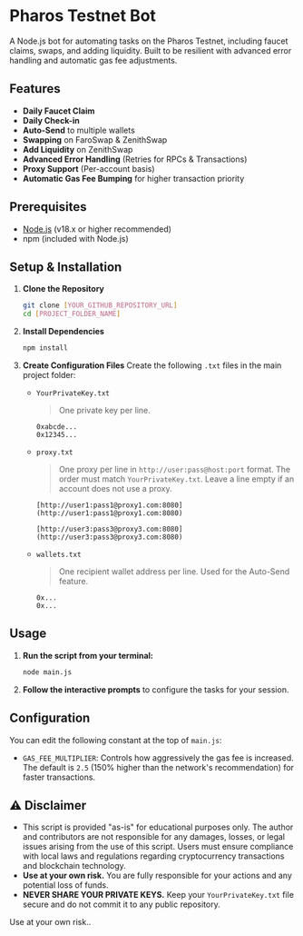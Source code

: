 # Pharos Testnet Bot

A Node.js bot for automating tasks on the Pharos Testnet, including faucet claims, swaps, and adding liquidity. Built to be resilient with advanced error handling and automatic gas fee adjustments.

## Features

* **Daily Faucet Claim**
* **Daily Check-in**
* **Auto-Send** to multiple wallets
* **Swapping** on FaroSwap & ZenithSwap
* **Add Liquidity** on ZenithSwap
* **Advanced Error Handling** (Retries for RPCs & Transactions)
* **Proxy Support** (Per-account basis)
* **Automatic Gas Fee Bumping** for higher transaction priority

## Prerequisites

* [Node.js](https://nodejs.org/) (v18.x or higher recommended)
* npm (included with Node.js)

## Setup & Installation

1.  **Clone the Repository**
    ```bash
    git clone [YOUR_GITHUB_REPOSITORY_URL]
    cd [PROJECT_FOLDER_NAME]
    ```

2.  **Install Dependencies**
    ```bash
    npm install
    ```

3.  **Create Configuration Files**
    Create the following `.txt` files in the main project folder:

    * `YourPrivateKey.txt`
        > One private key per line.
        ```
        0xabcde...
        0x12345...
        ```

    * `proxy.txt`
        > One proxy per line in `http://user:pass@host:port` format. The order must match `YourPrivateKey.txt`. Leave a line empty if an account does not use a proxy.
        ```
        [http://user1:pass1@proxy1.com:8080](http://user1:pass1@proxy1.com:8080)
        
        [http://user3:pass3@proxy3.com:8080](http://user3:pass3@proxy3.com:8080)
        ```

    * `wallets.txt`
        > One recipient wallet address per line. Used for the Auto-Send feature.
        ```
        0x...
        0x...
        ```

## Usage

1.  **Run the script from your terminal:**
    ```bash
    node main.js
    ```
2.  **Follow the interactive prompts** to configure the tasks for your session.

## Configuration

You can edit the following constant at the top of `main.js`:
* `GAS_FEE_MULTIPLIER`: Controls how aggressively the gas fee is increased. The default is `2.5` (150% higher than the network's recommendation) for faster transactions.

## ⚠️ Disclaimer

* This script is provided "as-is" for educational purposes only. The author and contributors are not responsible for any damages, losses, or legal issues arising from the use of this script. Users must ensure compliance with local laws and regulations regarding cryptocurrency transactions and blockchain technology.
* **Use at your own risk.** You are fully responsible for your actions and any potential loss of funds.
* **NEVER SHARE YOUR PRIVATE KEYS.** Keep your `YourPrivateKey.txt` file secure and do not commit it to any public repository.

Use at your own risk..